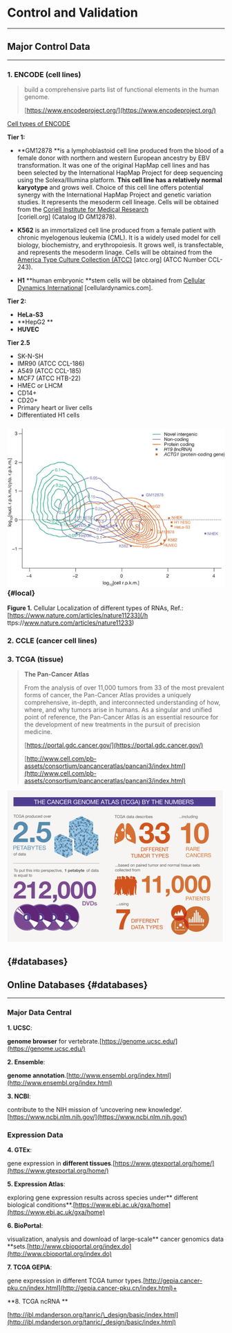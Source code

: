 # Control and Validation

---

## Major Control Data

---

### 1. ENCODE \(cell lines\)

> build a comprehensive parts list of functional elements in the human genome.
>
> [https://www.encodeproject.org/](https://www.encodeproject.org/)

[Cell types of ENCODE](https://www.genome.gov/26524238/encode-project-common-cell-types/)

**Tier 1:**

* **GM12878 **is a lymphoblastoid cell line produced from the blood of a female donor with northern and western European ancestry by EBV transformation. It was one of the original HapMap cell lines and has been selected by the International HapMap Project for deep sequencing using the Solexa/Illumina platform. **This cell line has a relatively normal karyotype** and grows well. Choice of this cell line offers potential synergy with the International HapMap Project and genetic variation studies. It represents the mesoderm cell lineage. Cells will be obtained from the [Coriell Institute for Medical Research](http://www.coriell.org/)  
  \[coriell.org\] \(Catalog ID GM12878\).

* **K562** is an immortalized cell line produced from a female patient with chronic myelogenous leukemia \(CML\). It is a widely used model for cell biology, biochemistry, and erythropoiesis. It grows well, is transfectable, and represents the mesoderm linage. Cells will be obtained from the [America Type Culture Collection \(ATCC\)](http://www.atcc.org/) \[atcc.org\] \(ATCC Number CCL-243\).

* **H1** **human embryonic **stem cells will be obtained from [Cellular Dynamics International](http://www.cellulardynamics.com/) \[cellulardynamics.com\].

**Tier 2:**

* **HeLa-S3**
* **HepG2 **
* **HUVEC**

**Tier 2.5**

* SK-N-SH
* IMR90 \(ATCC CCL-186\)
* A549 \(ATCC CCL-185\)
* MCF7 \(ATCC HTB-22\)
* HMEC or LHCM
* CD14+
* CD20+
* Primary heart or liver cells
* Differentiated H1 cells

### ![](/assets/image.png) {#local}

**Figure 1.** Cellular Localization of different types of RNAs,  Ref.: [https://www.nature.com/articles/nature11233](/h ttps://www.nature.com/articles/nature11233)

### 

### 2. CCLE \(cancer cell lines\)

### 3. TCGA \(tissue\)

> **The Pan-Cancer Atlas**
>
> From the analysis of over 11,000 tumors from 33 of the most prevalent forms of cancer, the Pan-Cancer Atlas provides a uniquely comprehensive, in-depth, and interconnected understanding of how, where, and why tumors arise in humans. As a singular and unified point of reference, the Pan-Cancer Atlas is an essential resource for the development of new treatments in the pursuit of precision medicine.
>
> [https://portal.gdc.cancer.gov/](https://portal.gdc.cancer.gov/)
>
> [http://www.cell.com/pb-assets/consortium/pancanceratlas/pancani3/index.html](http://www.cell.com/pb-assets/consortium/pancanceratlas/pancani3/index.html)

![](/assets/tcga.jpg)

##  {#databases}

## Online **Databases** {#databases}

---

### Major Data Central

**1. UCSC**:

**genome browser** for vertebrate.[https://genome.ucsc.edu/](https://genome.ucsc.edu/)

**2. Ensemble**:

**genome annotation**.[http://www.ensembl.org/index.html](http://www.ensembl.org/index.html)

**3. NCBI**:

contribute to the NIH mission of ‘uncovering new knowledge’.[https://www.ncbi.nlm.nih.gov/](https://www.ncbi.nlm.nih.gov/)

### Expression Data

**4. GTEx**:

gene expression in **different tissues**.[https://www.gtexportal.org/home/](https://www.gtexportal.org/home/)

**5. Expression Atlas**:

exploring gene expression results across species under** different biological conditions**.[https://www.ebi.ac.uk/gxa/home](https://www.ebi.ac.uk/gxa/home)

**6. BioPortal**:

visualization, analysis and download of large-scale** cancer genomics data **sets.[http://www.cbioportal.org/index.do](http://www.cbioportal.org/index.do)

**7. TCGA GEPIA**:

gene expression in different TCGA tumor types.[http://gepia.cancer-pku.cn/index.html](http://gepia.cancer-pku.cn/index.html)+

**8. TCGA ncRNA **

[http://ibl.mdanderson.org/tanric/\_design/basic/index.html](http://ibl.mdanderson.org/tanric/_design/basic/index.html)

